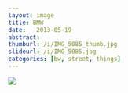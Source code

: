 ```yaml
---
layout: image
title: BMW
date:   2013-05-19
abstract: 
thumburl: /i/IMG_5085_thumb.jpg
slideurl: /i/IMG_5085.jpg
categories: [bw, street, things]
---
```

![]({{site.url}}/i/IMG_5085.jpg)

